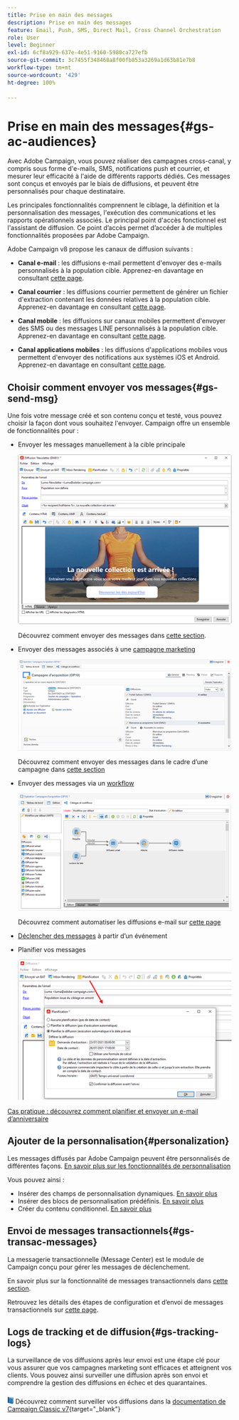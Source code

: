 ```yaml
---
title: Prise en main des messages
description: Prise en main des messages
feature: Email, Push, SMS, Direct Mail, Cross Channel Orchestration
role: User
level: Beginner
exl-id: 6cf8a929-637e-4e51-9160-5980ca727efb
source-git-commit: 3c7455f348468a8f00fb853a3269a1d63b81e7b8
workflow-type: tm+mt
source-wordcount: '429'
ht-degree: 100%

---
```


# Prise en main des messages{#gs-ac-audiences}

Avec Adobe Campaign, vous pouvez réaliser des campagnes cross-canal, y compris sous forme d&#39;e-mails, SMS, notifications push et courrier, et mesurer leur efficacité à l&#39;aide de différents rapports dédiés. Ces messages sont conçus et envoyés par le biais de diffusions, et peuvent être personnalisés pour chaque destinataire.

Les principales fonctionnalités comprennent le ciblage, la définition et la personnalisation des messages, l&#39;exécution des communications et les rapports opérationnels associés. Le principal point d&#39;accès fonctionnel est l&#39;assistant de diffusion. Ce point d’accès permet d’accéder à de multiples fonctionnalités proposées par Adobe Campaign.

Adobe Campaign v8 propose les canaux de diffusion suivants :

* **Canal e-mail** : les diffusions e-mail permettent d&#39;envoyer des e-mails personnalisés à la population cible. Apprenez-en davantage en consultant [cette page](../send/email.md).

* **Canal courrier** : les diffusions courrier permettent de générer un fichier d&#39;extraction contenant les données relatives à la population cible.  Apprenez-en davantage en consultant [cette page](../send/direct-mail.md).

* **Canal mobile** : les diffusions sur canaux mobiles permettent d&#39;envoyer des SMS ou des messages LINE personnalisés à la population cible.  Apprenez-en davantage en consultant [cette page](../send/sms.md).

* **Canal applications mobiles** : les diffusions d&#39;applications mobiles vous permettent d&#39;envoyer des notifications aux systèmes iOS et Android.  Apprenez-en davantage en consultant [cette page](../send/push.md).

<!--
* **LINE channel**: LINE deliveries let you send messages on LINE, an instant messaging application available on all smartphones. Learn more in [this page](../send/line.md)
-->

## Choisir comment envoyer vos messages{#gs-send-msg}

Une fois votre message créé et son contenu conçu et testé, vous pouvez choisir la façon dont vous souhaitez l&#39;envoyer. Campaign offre un ensemble de fonctionnalités pour :

* Envoyer les messages manuellement à la cible principale

  ![](assets/send-email.png)

  Découvrez comment envoyer des messages dans [cette section](../send/send.md).

* Envoyer des messages associés à une [campagne marketing](campaigns.md)

  ![](assets/deliveries-in-a-campaign.png)

  Découvrez comment envoyer des messages dans le cadre d’une campagne dans [cette section](https://experienceleague.adobe.com/docs/campaign/automation/campaign-orchestration/marketing-campaign-deliveries.html?lang=fr)

* Envoyer des messages via un [workflow](../config/workflows.md)

  ![](assets/send-in-a-wf.png)

  Découvrez comment automatiser les diffusions e-mail sur [cette page](../../automation/workflow/delivery.md)

* [Déclencher des messages](../send/transactional.md) à partir d’un événement

* Planifier vos messages

  ![](assets/schedule-send.png)

[Cas pratique : découvrez comment planifier et envoyer un e-mail d’anniversaire](../../automation/workflow/send-a-birthday-email.md)


## Ajouter de la personnalisation{#personalization}

Les messages diffusés par Adobe Campaign peuvent être personnalisés de différentes façons. [En savoir plus sur les fonctionnalités de personnalisation](../send/personalize.md)

Vous pouvez ainsi :

* Insérer des champs de personnalisation dynamiques. [En savoir plus](../send/personalization-fields.md)
* Insérer des blocs de personnalisation prédéfinis. [En savoir plus](../send/personalization-blocks.md)
* Créer du contenu conditionnel. [En savoir plus](../send/conditions.md)

## Envoi de messages transactionnels{#gs-transac-messages}

La messagerie transactionnelle (Message Center) est le module de Campaign conçu pour gérer les messages de déclenchement.

En savoir plus sur la fonctionnalité de messages transactionnels dans [cette section](../architecture/architecture.md#transac-msg-archi).

Retrouvez les détails des étapes de configuration et d’envoi de messages transactionnels sur [cette page](../send/transactional.md).


## Logs de tracking et de diffusion{#gs-tracking-logs}

La surveillance de vos diffusions après leur envoi est une étape clé pour vous assurer que vos campagnes marketing sont efficaces et atteignent vos clients. Vous pouvez ainsi surveiller une diffusion après son envoi et comprendre la gestion des diffusions en échec et des quarantaines.

![](../assets/do-not-localize/book.png) Découvrez comment surveiller vos diffusions dans la [documentation de Campaign Classic v7](https://experienceleague.adobe.com/docs/campaign-classic/using/sending-messages/monitoring-deliveries/about-delivery-monitoring.html?lang=fr#sending-messages){target="_blank"}

